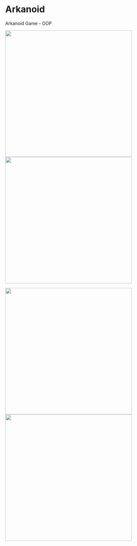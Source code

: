 # Arkanoid
Arkanoid Game - OOP

<img src="https://user-images.githubusercontent.com/106863159/171991884-a8683d70-0302-42da-a16a-f664a0427829.png" width="400" height="400"> <img src="https://user-images.githubusercontent.com/106863159/171991897-996d991e-9630-47de-b307-de0b4a0bc5c6.png" width="400" height="400">

<img src="https://user-images.githubusercontent.com/106863159/171991904-a9b56a4f-155f-4fb5-b3e1-57cf91f44c8e.png" width="400" height="400"> <img src="https://user-images.githubusercontent.com/106863159/171991923-02bf808e-b049-451c-8183-206c43d95e37.png" width="400" height="400">
